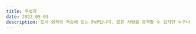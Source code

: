 ```yaml
---
title: 무법자
date: 2022-05-03  
description: 도시 외곽의 저승에 있는 PvP입니다. 모든 사람을 공격할 수 있지만 누구나 반격할 수 있습니다.     
---
```

